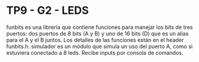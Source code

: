# TP9 - G2 - LEDS
funbits es una librería que contiene funciones para manejar los bits de tres puertos: dos puertos de 8 bits (A y B) y uno de 16 bits (D) que es un alias para el A y el B juntos. Los detalles de las funciones están en el header funbits.h.
simulador es un módulo que simula un uso del puerto A, como si estuviera conectado a 8 leds. Recibe inputs por consola de comandos. 
